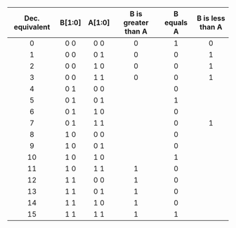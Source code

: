 | **Dec. equivalent** | **B[1:0]** | **A[1:0]** | **B is greater than A** | **B equals A** | **B is less than A** |
| :-: | :-: | :-: | :-: | :-: | :-: |
| 0 | 0 0 | 0 0 | 0 | 1 | 0 |
| 1 | 0 0 | 0 1 | 0 | 0 | 1 |
| 2 | 0 0 | 1 0 | 0 | 0 | 1 |
| 3 | 0 0 | 1 1 | 0 | 0 | 1 |
| 4 | 0 1 | 0 0 |  | 0 |  |
| 5 | 0 1 | 0 1 |  | 1 |  |
| 6 | 0 1 | 1 0 |  | 0 |  |
| 7 | 0 1 | 1 1 |  | 0 | 1 |
| 8 | 1 0 | 0 0 |  | 0 |  |
| 9 | 1 0 | 0 1 |  | 0 |  |
| 10 | 1 0 | 1 0 |  | 1 |  |
| 11 | 1 0 | 1 1 | 1 | 0 |  |
| 12 | 1  1| 0 0 | 1 | 0 |  |
| 13 | 1 1 | 0 1 | 1 | 0 |  |
| 14 | 1 1 | 1 0 | 1 | 0 |  |
| 15 | 1 1 | 1 1 | 1 | 1 |  |
